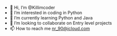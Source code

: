 - 👋 Hi, I’m @Killimcoder
- 👀 I’m interested in coding in Python 
- 🌱 I’m currently learning Python and Java
- 💞️ I’m looking to collaborate on Entry level projects
- 📫 How to reach me nr_90@icloud.com

<!---
Killimcoder/Killimcoder is a ✨ special ✨ repository because its `README.md` (this file) appears on your GitHub profile.
You can click the Preview link to take a look at your changes.
--->
